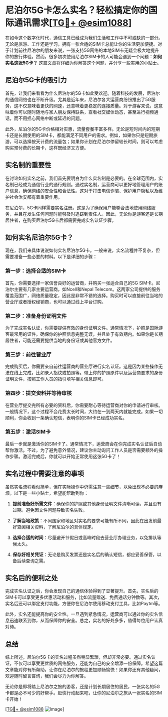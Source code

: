 # 尼泊尔5G卡怎么实名？轻松搞定你的国际通讯需求[[TG💪+ @esim1088](https://t.me/s/esim1088)]

在如今这个数字化时代，通信工具已经成为我们生活和工作中不可或缺的一部分。无论是旅游、工作还是学习，拥有一张合适的SIM卡总能让你的生活更加便捷。对于计划前往尼泊尔的朋友来说，一张支持5G网络的本地SIM卡无疑会极大地提升你的旅行体验。然而，很多初次使用尼泊尔SIM卡的人可能会遇到一个问题：**如何实名这张5G卡？** 这篇文章将详细为你解答这个问题，并分享一些实用的小贴士。

## 尼泊尔5G卡的吸引力

首先，让我们来看看为什么尼泊尔的5G卡如此受欢迎。随着科技的发展，尼泊尔的通信网络也在不断升级。尤其是近年来，尼泊尔各大运营商纷纷推出了5G服务，这不仅意味着更快的网速，还意味着更稳定的连接质量。对于游客来说，这意味着你可以随时随地与家人朋友保持联系，查看社交媒体动态，甚至进行视频通话，而不用担心网络中断或延迟的问题。

此外，尼泊尔的5G卡价格相对实惠，流量套餐丰富多样。无论是短时间内的短期卡还是长期使用的SIM卡，都能满足不同用户的需求。例如，如果你只是短期旅游，可以选择按天计费的流量包；如果你计划在尼泊尔停留较长时间，则可以考虑购买预付费的长期卡，这样既经济又方便。

## 实名制的重要性

在讨论如何实名之前，我们首先要明白为什么实名制是必要的。在全球范围内，实名制已经成为通信行业的通行规则。通过实名制，运营商可以更好地管理用户的账户信息，确保网络的安全性和合法性。这对于打击电信诈骗、保护用户隐私以及维护社会治安都有着重要作用。

在尼泊尔，5G卡同样需要实名注册。这是为了确保用户能够合法地使用网络服务，并且在发生任何问题时能够及时追踪到责任人。因此，无论你是游客还是长期居住者，在购买尼泊尔5G卡后都需要完成实名认证步骤。

## 如何实名尼泊尔5G卡？

现在，我们来具体说说如何实名尼泊尔5G卡。一般来说，实名流程并不复杂，但需要准备一些必要的材料。以下是详细的步骤：

### 第一步：选择合适的SIM卡

首先，你需要选择一家信誉良好的运营商，并购买一张适合自己的5G SIM卡。尼泊尔主要有几家主要运营商，如Ncell和Nepal Telecom。这两家公司提供的服务覆盖范围广，网络质量稳定，因此是非常不错的选择。购买时可以直接前往当地的营业厅或者授权经销商，也可以通过线上平台订购。

### 第二步：准备身份证明文件

为了完成实名认证，你需要提供有效的身份证明文件。通常情况下，护照是国际游客最常用的证件。确保你的护照信息完整无误，并且处于有效期内。如果你是长期居住者，可能还需要提供当地的身份证或其他官方文件。

### 第三步：前往营业厅

完成购买后，你需要亲自前往运营商的营业厅进行实名认证。这是因为某些操作无法在线上完成，比如录入指纹或拍照等。带上你的护照原件以及运营商要求的身份证明文件，按照工作人员的指引填写相关信息即可。

### 第四步：提交资料并等待审核

在营业厅提交完所有必要的资料后，你需要耐心等待运营商对你的申请进行审核。一般情况下，这个过程不会花费太长时间，大约在一到两天内就能完成。如果一切顺利，你会收到一条确认短信，表明你的SIM卡已经成功实名。

### 第五步：激活SIM卡

最后一步就是激活你的SIM卡了。通常情况下，运营商会在你完成实名认证后自动帮你激活。不过，为了避免意外情况，建议你主动询问工作人员是否需要额外的操作步骤。激活完成后，你就可以开始正常使用这张5G卡了！

## 实名过程中需要注意的事项

虽然实名流程看似简单，但在实际操作中仍需注意一些细节，以免出现不必要的麻烦。以下是一些小贴士，希望能帮助到你：

1. **提前准备好所需文件**：确保你的护照或其他身份证明文件清晰可读，并且没有过期。避免因文件问题导致实名失败。
   
2. **了解当地政策**：不同国家和地区对实名的要求可能有所不同，因此在出发前最好查阅相关资料，了解尼泊尔的具体规定。

3. **选择合适的时间**：尽量避开节假日或高峰时段去营业厅办理业务，以免排队等候太久。

4. **保存好相关凭证**：无论是购买发票还是实名后的确认短信，都应妥善保管，以备后续查询之需。

## 实名后的便利之处

完成实名认证之后，你会发现自己的通信体验得到了显著提升。首先，实名后的SIM卡可以享受更多优惠活动和服务，比如流量赠送、免费通话分钟数等。其次，实名后还可以绑定支付功能，方便你在尼泊尔使用移动支付工具，比如Paytm等。

此外，实名还能提高你的安全性。一旦遇到紧急情况，运营商可以通过你的实名信息迅速联系到你，从而保障你的安全。总之，实名的好处多多，值得每位用户认真对待。

## 总结

综上所述，尼泊尔5G卡的实名过程虽然稍显繁琐，但却非常必要。通过实名认证，不仅可以享受更优质的网络服务，还能为自己的安全增添一份保障。希望这篇文章能对你有所帮助，让你在尼泊尔的旅程更加顺畅愉快！如果你还有其他疑问，欢迎随时留言咨询，我们会尽力为你解答。

无论你是即将踏上尼泊尔之旅的游客，还是计划长期居住的居民，一张实名的5G卡都是必不可少的好帮手。赶快行动起来吧，让你的尼泊尔之旅从一张实名的SIM卡开始！

[[TG💪+ @esim1088](https://t.me/s/esim1088) ![Image](https://i.postimg.cc/4NQfJmqS/Snipaste-2025-05-13-00-14-12.png)]